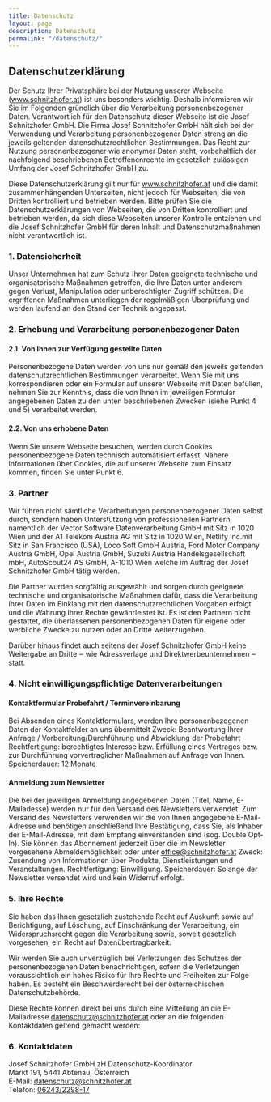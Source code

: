 ```yaml
---
title: Datenschutz
layout: page
description: Datenschutz
permalink: "/datenschutz/"
---
```


## Datenschutzerklärung

Der Schutz Ihrer Privatsphäre bei der Nutzung unserer Webseite (www.schnitzhofer.at) ist uns besonders wichtig. Deshalb informieren wir Sie im Folgenden gründlich über die Verarbeitung personenbezogener Daten. Verantwortlich für den Datenschutz dieser Webseite ist die Josef Schnitzhofer GmbH. Die Firma Josef Schnitzhofer GmbH hält sich bei der Verwendung und Verarbeitung personenbezogener Daten streng an die jeweils geltenden datenschutzrechtlichen Bestimmungen. Das Recht zur Nutzung personenbezogener wie anonymer Daten steht, vorbehaltlich der nachfolgend beschriebenen Betroffenenrechte im gesetzlich zulässigen Umfang der Josef Schnitzhofer GmbH zu.

Diese Datenschutzerklärung gilt nur für www.schnitzhofer.at und die damit zusammenhängenden Unterseiten, nicht jedoch für Webseiten, die von Dritten kontrolliert und betrieben werden. Bitte prüfen Sie die Datenschutzerklärungen von Webseiten, die von Dritten kontrolliert und betrieben werden, da sich diese Webseiten unserer Kontrolle entziehen und die Josef Schnitzhofer GmbH für deren Inhalt und Datenschutzmaßnahmen nicht verantwortlich ist.

### 1. Datensicherheit

Unser Unternehmen hat zum Schutz Ihrer Daten geeignete technische und organisatorische Maßnahmen getroffen, die Ihre Daten unter anderem gegen Verlust, Manipulation oder unberechtigten Zugriff schützen. Die ergriffenen Maßnahmen unterliegen der regelmäßigen Überprüfung und werden laufend an den Stand der Technik angepasst.

### 2. Erhebung und Verarbeitung personenbezogener Daten

#### 2.1. Von Ihnen zur Verfügung gestellte Daten

Personenbezogene Daten werden von uns nur gemäß den jeweils geltenden datenschutzrechtlichen Bestimmungen verarbeitet. Wenn Sie mit uns korrespondieren oder ein Formular auf unserer Webseite mit Daten befüllen, nehmen Sie zur Kenntnis, dass die von Ihnen im jeweiligen Formular angegebenen Daten zu den unten beschriebenen Zwecken (siehe Punkt 4 und 5) verarbeitet werden.

#### 2.2. Von uns erhobene Daten

Wenn Sie unsere Webseite besuchen, werden durch Cookies personenbezogene Daten technisch automatisiert erfasst. Nähere Informationen über Cookies, die auf unserer Webseite zum Einsatz kommen, finden Sie unter Punkt 6.

### 3. Partner

Wir führen nicht sämtliche Verarbeitungen personenbezogener Daten selbst durch, sondern haben Unterstützung von professionellen Partnern, namentlich der Vector Software Datenverarbeitung GmbH mit Sitz in 1020 Wien und der A1 Telekom Austria AG mit Sitz in 1020 Wien, Netlify Inc.mit Sitz in San Francisco (USA), Loco Soft GmbH Austria, Ford Motor Company Austria GmbH, Opel Austria GmbH, Suzuki Austria Handelsgesellschaft mbH, AutoScout24 AS GmbH, A-1010 Wien  welche im Auftrag der Josef Schnitzhofer GmbH tätig werden.

Die Partner wurden sorgfältig ausgewählt und sorgen durch geeignete technische und organisatorische Maßnahmen dafür, dass die Verarbeitung Ihrer Daten im Einklang mit den datenschutzrechtlichen Vorgaben erfolgt und die Wahrung Ihrer Rechte gewährleistet ist. Es ist den Partnern nicht gestattet, die überlassenen personenbezogenen Daten für eigene oder werbliche Zwecke zu nutzen oder an Dritte weiterzugeben.

Darüber hinaus findet auch seitens der Josef Schnitzhofer GmbH keine Weitergabe an Dritte ‒ wie Adressverlage und Direktwerbeunternehmen ‒ statt.

### 4. Nicht einwilligungspflichtige Datenverarbeitungen

#### Kontaktformular Probefahrt / Terminvereinbarung

Bei Absenden eines Kontaktformulars, werden Ihre personenbezogenen Daten der Kontaktfelder an uns übermittelt
Zweck: Beantwortung Ihrer Anfrage / Vorbereitung/Durchführung und Abwicklung der Probefahrt
Rechtfertigung: berechtigtes Interesse bzw. Erfüllung eines Vertrages bzw. zur Durchführung vorvertraglicher Maßnahmen auf Anfrage von Ihnen.
Speicherdauer: 12 Monate

#### Anmeldung zum Newsletter

Die bei der jeweiligen Anmeldung angegebenen Daten (Titel, Name, E-Mailadesse) werden nur für den Versand des Newsletters verwendet. Zum Versand des Newsletters verwenden wir die von Ihnen angegebene E-Mail-Adresse und benötigen anschließend Ihre Bestätigung, dass Sie, als Inhaber der E-Mail-Adresse, mit dem Empfang einverstanden sind (sog. Double Opt-In). Sie können das Abonnement jederzeit über die im Newsletter vorgesehene Abmeldemöglichkeit oder unter office@schnitzhofer.at
Zweck: Zusendung von Informationen über Produkte, Dienstleistungen und Veranstaltungen.
Rechtfertigung: Einwilligung.
Speicherdauer: Solange der Newsletter versendet wird und kein Widerruf erfolgt.

### 5. Ihre Rechte

Sie haben das Ihnen gesetzlich zustehende Recht auf Auskunft sowie auf Berichtigung, auf Löschung, auf Einschränkung der Verarbeitung, ein Widerspruchsrecht gegen die Verarbeitung sowie, soweit gesetzlich vorgesehen, ein Recht auf Datenübertragbarkeit.

Wir werden Sie auch unverzüglich bei Verletzungen des Schutzes der personenbezogenen Daten benachrichtigen, sofern die Verletzungen voraussichtlich ein hohes Risiko für Ihre Rechte und Freiheiten zur Folge haben. Es besteht ein Beschwerderecht bei der österreichischen Datenschutzbehörde.

Diese Rechte können direkt bei uns durch eine Mitteilung an die E-Mailadresse datenschutz@schnitzhofer.at oder an die folgenden Kontaktdaten geltend gemacht werden:

### 6. Kontaktdaten

Josef Schnitzhofer GmbH zH Datenschutz-Koordinator<br>
Markt 191, 5441 Abtenau, Österreich<br>
E-Mail: <a href="mailto:datenschutz@schnitzhofer.at">datenschutz@schnitzhofer.at</a><br>
Telefon: <a href="tel:00436243229817">06243/2298-17</a>
